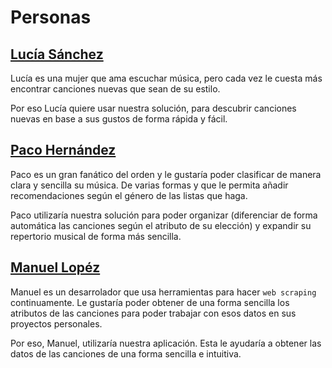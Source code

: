 # Personas

## [Lucía Sánchez](https://github.com/Carlos-SE/App-chores/issues/3)

Lucía es una mujer que ama escuchar música, pero cada vez le cuesta más encontrar canciones nuevas que sean de su estilo.

Por eso Lucía quiere usar nuestra solución, para descubrir canciones nuevas en base a sus gustos de forma rápida y fácil.

##  [Paco Hernández](https://github.com/Carlos-SE/App-chores/issues/2)

Paco es un gran fanático del orden y le gustaría poder clasificar de manera clara y sencilla su música. De varias formas y que le permita añadir recomendaciones según el género de las listas que haga.

Paco utilizaría nuestra solución para poder organizar (diferenciar de forma automática las canciones según el atributo de su elección) y expandir su repertorio musical de forma más sencilla.


##  [Manuel Lopéz](https://github.com/Carlos-SE/App-chores/issues/5)
Manuel es un desarrolador que usa herramientas para hacer `web scraping` continuamente. Le gustaría poder obtener de una forma sencilla los atributos de las canciones para poder trabajar con esos datos en sus proyectos personales.

Por eso, Manuel, utilizaría nuestra aplicación. Esta le ayudaría a obtener las datos de las canciones de una forma sencilla e intuitiva.

